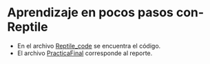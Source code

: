# Aprendizaje en pocos pasos con-Reptile

- En el archivo [Reptile_code]() se encuentra el código. 
- El archivo [PracticaFinal](https://github.com/ElyVV/Aprendizaje-en-pocos-pasos-con-Reptile/blob/main/PracticaFinal.pdf) corresponde al reporte. 
